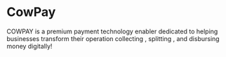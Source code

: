 # CowPay
COWPAY is a premium payment technology enabler dedicated to helping businesses transform their operation collecting , splitting , and disbursing money digitally!

